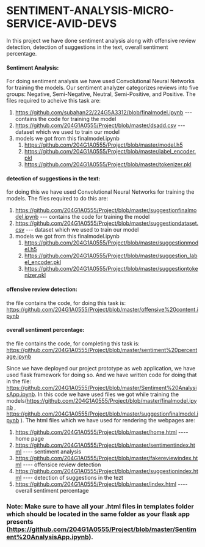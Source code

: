 # SENTIMENT-ANALYSIS-MICRO-SERVICE-AVID-DEVS

In this project we have done sentiment analysis along with offensive review detection, detection of suggestions in the text, overall sentiment percentage.

#### Sentiment Analysis:
For doing sentiment analysis we have used Convolutional Neural Networks for training the models.
Our sentiment analyzer categorizes reviews into five groups: Negative, Semi-Negative, Neutral, Semi-Positive, and Positive.
The files required to acheive this task are:
1. https://github.com/subahan22/224G5A3312/blob/finalmodel.ipynb     --- contains the code for training the model
2. https://github.com/204G1A0555/Project/blob/master/dsadd.csv            --- dataset which we used to train our model
3. models we got from this finalmodel.ipynb 
   1. https://github.com/204G1A0555/Project/blob/master/model.h5
   2. https://github.com/204G1A0555/Project/blob/master/label_encoder.pkl
   3. https://github.com/204G1A0555/Project/blob/master/tokenizer.pkl


#### detection of suggestions in the text:
for doing this we have used Convolutional Neural Networks for training the models. The files required to do this are:
1. https://github.com/204G1A0555/Project/blob/master/suggestionfinalmodel.ipynb      --- contains the code for training the model
2. https://github.com/204G1A0555/Project/blob/master/suggestiondataset.csv           --- dataset which we used to train our model
3. models we got from this finalmodel.ipynb
   1. https://github.com/204G1A0555/Project/blob/master/suggestionmodel.h5
   2. https://github.com/204G1A0555/Project/blob/master/suggestion_label_encoder.pkl
   3. https://github.com/204G1A0555/Project/blob/master/suggestiontokenizer.pkl


#### offensive review detection:
the file contains the code, for doing this task is:  https://github.com/204G1A0555/Project/blob/master/offensive%20content.ipynb


#### overall sentiment percentage:
the file contains the code, for completing this task is: https://github.com/204G1A0555/Project/blob/master/sentiment%20percentage.ipynb  






Since we have deployed our project prototype as web application, we have used flask framework for doing so.
And we have written code for doing that in the file: https://github.com/204G1A0555/Project/blob/master/Sentiment%20AnalysisApp.ipynb.
In this code we have used files we got while training the models(https://github.com/204G1A0555/Project/blob/master/finalmodel.ipynb  ,  https://github.com/204G1A0555/Project/blob/master/suggestionfinalmodel.ipynb ).
The html files which we have used for rendering the webpages are:

1. https://github.com/204G1A0555/Project/blob/master/home.html               ---- home page
2. https://github.com/204G1A0555/Project/blob/master/sentimentindex.html     ---- sentiment analysis
3. https://github.com/204G1A0555/Project/blob/master/fakereviewindex.html    ---- offensice review detection
4. https://github.com/204G1A0555/Project/blob/master/suggestionindex.html    ---- detection of suggestions in the tezt
5. https://github.com/204G1A0555/Project/blob/master/index.html              ---- overall sentiment percentage

### Note: Make sure to have all your .html files in templates folder which should be located in the same folder as your flask app presents (https://github.com/204G1A0555/Project/blob/master/Sentiment%20AnalysisApp.ipynb).
